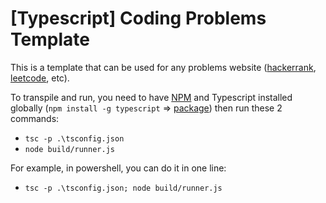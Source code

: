 # [Typescript] Coding Problems Template
This is a template that can be used for any problems website ([hackerrank](https://hackerrank.com), [leetcode](https://leetcode.com), etc).

To transpile and run, you need to have [NPM](https://www.npmjs.com/) and Typescript installed globally (`npm install -g typescript` => [package](https://www.npmjs.com/package/typescript)) then run these 2 commands:
- `tsc -p .\tsconfig.json`
- `node build/runner.js`

For example, in powershell, you can do it in one line:
- `tsc -p .\tsconfig.json; node build/runner.js`

